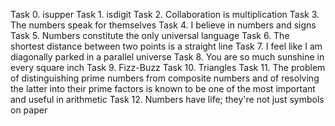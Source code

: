 Task 0. isupper
Task 1. isdigit
Task 2. Collaboration is multiplication
Task 3. The numbers speak for themselves
Task 4. I believe in numbers and signs
Task 5. Numbers constitute the only universal language
Task 6. The shortest distance between two points is a straight line
Task 7. I feel like I am diagonally parked in a parallel universe
Task 8. You are so much sunshine in every square inch
Task 9. Fizz-Buzz
Task 10. Triangles
Task 11. The problem of distinguishing prime numbers from composite numbers and of resolving the latter into their prime factors is known to be one of the most important and useful in arithmetic
Task 12. Numbers have life; they're not just symbols on paper
